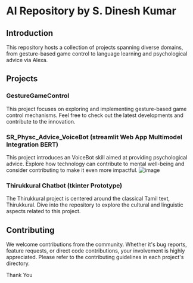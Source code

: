 # AI Repository by S. Dinesh Kumar


## Introduction

This repository hosts a collection of projects spanning diverse domains, from gesture-based game control to language learning and psychological advice via Alexa.

## Projects

### GestureGameControl

This project focuses on exploring and implementing gesture-based game control mechanisms. Feel free to check out the latest developments and contribute to the innovation.


### SR_Physc_Advice_VoiceBot (streamlit Web App  Multimodel Integration BERT) 

This project introduces an VoiceBot skill aimed at providing psychological advice. Explore how technology can contribute to mental well-being and consider contributing to make it even more impactful.
![image](https://github.com/SDineshKumar1304/AI/assets/125432987/ad34e1fa-365f-45af-a864-092cbf9818f5)


### Thirukkural Chatbot (tkinter Prototype)

The Thirukkural project is centered around the classical Tamil text, Thirukkural. Dive into the repository to explore the cultural and linguistic aspects related to this project.


## Contributing

We welcome contributions from the community. Whether it's bug reports, feature requests, or direct code contributions, your involvement is highly appreciated. Please refer to the contributing guidelines in each project's directory.

Thank You

